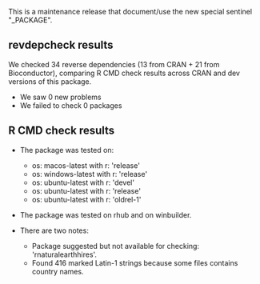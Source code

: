 This is a maintenance release that document/use the new special sentinel "_PACKAGE".


## revdepcheck results

We checked 34 reverse dependencies (13 from CRAN + 21 from Bioconductor), comparing R CMD check results across CRAN and dev versions of this package.

 * We saw 0 new problems
 * We failed to check 0 packages

## R CMD check results

- The package was tested on:

  - os: macos-latest with r: 'release'
  - os: windows-latest with r: 'release'
  - os: ubuntu-latest with r: 'devel'
  - os: ubuntu-latest with r: 'release'
  - os: ubuntu-latest with r: 'oldrel-1'

- The package was tested on rhub and on winbuilder.

- There are two notes:

  - Package suggested but not available for checking: 'rnaturalearthhires'.
  - Found 416 marked Latin-1 strings because some files contains country names.
